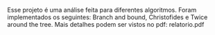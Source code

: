 Esse projeto é uma análise feita para diferentes algoritmos. Foram implementados os seguintes: Branch and bound, Christofides e Twice around the tree. Mais detalhes podem ser vistos no pdf: relatorio.pdf